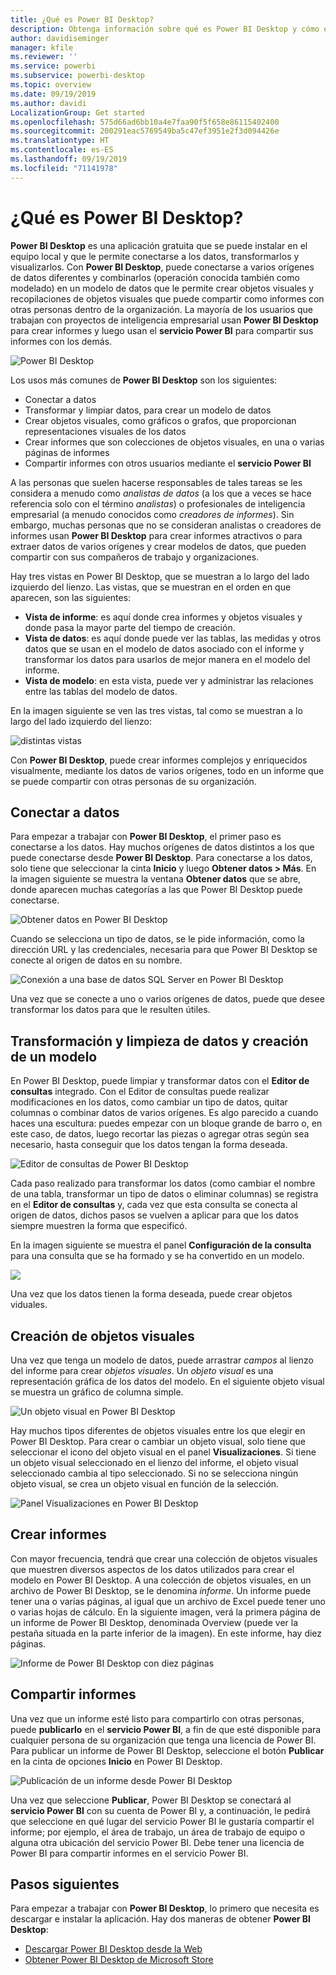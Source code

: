```yaml
---
title: ¿Qué es Power BI Desktop?
description: Obtenga información sobre qué es Power BI Desktop y cómo empezar a usarlo.
author: davidiseminger
manager: kfile
ms.reviewer: ''
ms.service: powerbi
ms.subservice: powerbi-desktop
ms.topic: overview
ms.date: 09/19/2019
ms.author: davidi
LocalizationGroup: Get started
ms.openlocfilehash: 575d66ad6bb10a4e7faa90f5f658e86115402400
ms.sourcegitcommit: 200291eac5769549ba5c47ef3951e2f3d094426e
ms.translationtype: HT
ms.contentlocale: es-ES
ms.lasthandoff: 09/19/2019
ms.locfileid: "71141978"
---
```

# <a name="what-is-power-bi-desktop"></a>¿Qué es Power BI Desktop?

**Power BI Desktop** es una aplicación gratuita que se puede instalar en el equipo local y que le permite conectarse a los datos, transformarlos y visualizarlos. Con **Power BI Desktop**, puede conectarse a varios orígenes de datos diferentes y combinarlos (operación conocida también como modelado) en un modelo de datos que le permite crear objetos visuales y recopilaciones de objetos visuales que puede compartir como informes con otras personas dentro de la organización. La mayoría de los usuarios que trabajan con proyectos de inteligencia empresarial usan **Power BI Desktop** para crear informes y luego usan el **servicio Power BI** para compartir sus informes con los demás.

![Power BI Desktop](media/desktop-what-is-desktop/what-is-desktop_01.png)

Los usos más comunes de **Power BI Desktop** son los siguientes:

* Conectar a datos
* Transformar y limpiar datos, para crear un modelo de datos
* Crear objetos visuales, como gráficos o grafos, que proporcionan representaciones visuales de los datos
* Crear informes que son colecciones de objetos visuales, en una o varias páginas de informes
* Compartir informes con otros usuarios mediante el **servicio Power BI**

A las personas que suelen hacerse responsables de tales tareas se les considera a menudo como *analistas de datos* (a los que a veces se hace referencia solo con el término *analistas*) o profesionales de inteligencia empresarial (a menudo conocidos como *creadores de informes*). Sin embargo, muchas personas que no se consideran analistas o creadores de informes usan **Power BI Desktop** para crear informes atractivos o para extraer datos de varios orígenes y crear modelos de datos, que pueden compartir con sus compañeros de trabajo y organizaciones.

Hay tres vistas en Power BI Desktop, que se muestran a lo largo del lado izquierdo del lienzo. Las vistas, que se muestran en el orden en que aparecen, son las siguientes:
* **Vista de informe**: es aquí donde crea informes y objetos visuales y donde pasa la mayor parte del tiempo de creación.
* **Vista de datos**: es aquí donde puede ver las tablas, las medidas y otros datos que se usan en el modelo de datos asociado con el informe y transformar los datos para usarlos de mejor manera en el modelo del informe.
* **Vista de modelo**: en esta vista, puede ver y administrar las relaciones entre las tablas del modelo de datos.

En la imagen siguiente se ven las tres vistas, tal como se muestran a lo largo del lado izquierdo del lienzo:

![distintas vistas](media/desktop-what-is-desktop/what-is-desktop-07.png)


Con **Power BI Desktop**, puede crear informes complejos y enriquecidos visualmente, mediante los datos de varios orígenes, todo en un informe que se puede compartir con otras personas de su organización. 

## <a name="connect-to-data"></a>Conectar a datos
Para empezar a trabajar con **Power BI Desktop**, el primer paso es conectarse a los datos. Hay muchos orígenes de datos distintos a los que puede conectarse desde **Power BI Desktop**. Para conectarse a los datos, solo tiene que seleccionar la cinta **Inicio** y luego **Obtener datos > Más**. En la imagen siguiente se muestra la ventana **Obtener datos** que se abre, donde aparecen muchas categorías a las que Power BI Desktop puede conectarse.

![Obtener datos en Power BI Desktop](media/desktop-what-is-desktop/what-is-desktop_02.png)

Cuando se selecciona un tipo de datos, se le pide información, como la dirección URL y las credenciales, necesaria para que Power BI Desktop se conecte al origen de datos en su nombre.

![Conexión a una base de datos SQL Server en Power BI Desktop](media/desktop-what-is-desktop/what-is-desktop_03.png)

Una vez que se conecte a uno o varios orígenes de datos, puede que desee transformar los datos para que le resulten útiles.

## <a name="transform-and-clean-data-create-a-model"></a>Transformación y limpieza de datos y creación de un modelo

En Power BI Desktop, puede limpiar y transformar datos con el **Editor de consultas** integrado. Con el Editor de consultas puede realizar modificaciones en los datos, como cambiar un tipo de datos, quitar columnas o combinar datos de varios orígenes. Es algo parecido a cuando haces una escultura: puedes empezar con un bloque grande de barro o, en este caso, de datos, luego recortar las piezas o agregar otras según sea necesario, hasta conseguir que los datos tengan la forma deseada. 

![Editor de consultas de Power BI Desktop](media/desktop-getting-started/designer_gsg_editquery.png)

Cada paso realizado para transformar los datos (como cambiar el nombre de una tabla, transformar un tipo de datos o eliminar columnas) se registra en el **Editor de consultas** y, cada vez que esta consulta se conecta al origen de datos, dichos pasos se vuelven a aplicar para que los datos siempre muestren la forma que especificó.

En la imagen siguiente se muestra el panel **Configuración de la consulta** para una consulta que se ha formado y se ha convertido en un modelo.

 ![](media/desktop-getting-started/shapecombine_querysettingsfinished.png)

Una vez que los datos tienen la forma deseada, puede crear objetos viduales. 

## <a name="create-visuals"></a>Creación de objetos visuales 

Una vez que tenga un modelo de datos, puede arrastrar *campos* al lienzo del informe para crear *objetos visuales*. Un *objeto visual* es una representación gráfica de los datos del modelo. En el siguiente objeto visual se muestra un gráfico de columna simple. 

![Un objeto visual en Power BI Desktop](media/desktop-what-is-desktop/what-is-desktop_04.png)

Hay muchos tipos diferentes de objetos visuales entre los que elegir en Power BI Desktop. Para crear o cambiar un objeto visual, solo tiene que seleccionar el icono del objeto visual en el panel **Visualizaciones**. Si tiene un objeto visual seleccionado en el lienzo del informe, el objeto visual seleccionado cambia al tipo seleccionado. Si no se selecciona ningún objeto visual, se crea un objeto visual en función de la selección.

![Panel Visualizaciones en Power BI Desktop](media/desktop-what-is-desktop/what-is-desktop_05.png)

## <a name="create-reports"></a>Crear informes

Con mayor frecuencia, tendrá que crear una colección de objetos visuales que muestren diversos aspectos de los datos utilizados para crear el modelo en Power BI Desktop. A una colección de objetos visuales, en un archivo de Power BI Desktop, se le denomina *informe*. Un informe puede tener una o varias páginas, al igual que un archivo de Excel puede tener uno o varias hojas de cálculo. En la siguiente imagen, verá la primera página de un informe de Power BI Desktop, denominada Overview (puede ver la pestaña situada en la parte inferior de la imagen). En este informe, hay diez páginas.

![Informe de Power BI Desktop con diez páginas](media/desktop-what-is-desktop/what-is-desktop_01.png)

## <a name="share-reports"></a>Compartir informes

Una vez que un informe esté listo para compartirlo con otras personas, puede **publicarlo** en el **servicio Power BI**, a fin de que esté disponible para cualquier persona de su organización que tenga una licencia de Power BI. Para publicar un informe de Power BI Desktop, seleccione el botón **Publicar** en la cinta de opciones **Inicio** en Power BI Desktop.

![Publicación de un informe desde Power BI Desktop](media/desktop-what-is-desktop/what-is-desktop_06.png)

Una vez que seleccione **Publicar**, Power BI Desktop se conectará al **servicio Power BI** con su cuenta de Power BI y, a continuación, le pedirá que seleccione en qué lugar del servicio Power BI le gustaría compartir el informe; por ejemplo, el área de trabajo, un área de trabajo de equipo o alguna otra ubicación del servicio Power BI. Debe tener una licencia de Power BI para compartir informes en el servicio Power BI.


## <a name="next-steps"></a>Pasos siguientes

Para empezar a trabajar con **Power BI Desktop**, lo primero que necesita es descargar e instalar la aplicación. Hay dos maneras de obtener **Power BI Desktop**:

* [Descargar Power BI Desktop desde la Web](desktop-get-the-desktop.md)
* [Obtener Power BI Desktop de Microsoft Store](http://aka.ms/pbidesktopstore)
